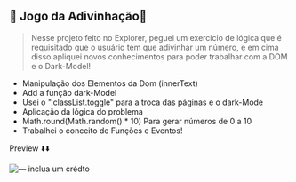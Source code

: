 ## 🔮 Jogo da Adivinhação🔮

> Nesse projeto feito no Explorer, peguei um exercicio de lógica que é requisitado que o usuário tem que adivinhar um número, e em cima disso apliquei novos conhecimentos para poder trabalhar com a DOM e o Dark-Model!

* Manipulação dos Elementos da Dom (innerText)
* Add a função dark-Model
* Usei o ".classList.toggle" para a troca das páginas e o dark-Mode
* Aplicação da lógica do problema
* Math.round(Math.random() * 10)  Para gerar números de 0 a 10
* Trabalhei o conceito de Funções e Eventos!


 
Preview ⬇️⬇️

![— inclua um crédto](https://user-images.githubusercontent.com/107922389/182956395-991b2565-d383-4beb-a34e-1af9d8e983f4.gif)
